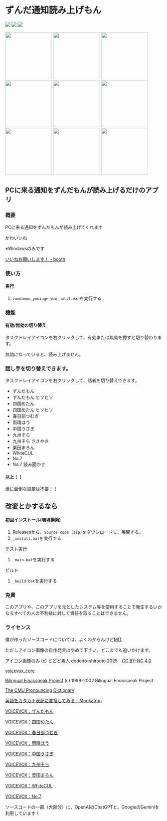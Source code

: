 # ずんだ通知読み上げもん

<p>
  <img src="https://booth.pximg.net/bb8d2f05-1990-4f4e-ae53-848704f51158/i/6692796/8fe6cea7-a6e9-478e-9022-e9b933ccebd4_base_resized.jpg">
  <img src="https://booth.pximg.net/bb8d2f05-1990-4f4e-ae53-848704f51158/i/6692796/ab1134b5-4415-4555-a6e0-61e43c05efed_base_resized.jpg">
  <img src="https://booth.pximg.net/bb8d2f05-1990-4f4e-ae53-848704f51158/i/6692796/e7108e4a-6855-4036-bc20-4265748b7782_base_resized.jpg">
</p>
<p>
  <img width=150 src="https://booth.pximg.net/bb8d2f05-1990-4f4e-ae53-848704f51158/i/6692796/ad0ec000-1a05-4b67-a445-a63ee52aa7f4_base_resized.jpg">
  <img width=150 src="https://booth.pximg.net/bb8d2f05-1990-4f4e-ae53-848704f51158/i/6692796/98784789-86cc-4b5f-bfa7-45c0b3b658fd_base_resized.jpg">
  <img width=150 src="https://booth.pximg.net/bb8d2f05-1990-4f4e-ae53-848704f51158/i/6692796/b203bf61-8e43-43f8-bdfb-50963c78ce7c_base_resized.jpg">
  <img width=150 src="https://booth.pximg.net/bb8d2f05-1990-4f4e-ae53-848704f51158/i/6692796/b5a96039-6db8-4744-99cb-01bff82cf109_base_resized.jpg">
  <img width=150 src="https://booth.pximg.net/bb8d2f05-1990-4f4e-ae53-848704f51158/i/6692796/93f09d6a-9bb9-44cc-8234-d1227f75a24e_base_resized.jpg">
  <img width=150 src="https://booth.pximg.net/bb8d2f05-1990-4f4e-ae53-848704f51158/i/6692796/c4cc8200-9885-4d89-b03e-63dcd44bbc20_base_resized.jpg">
  <img width=150 src="https://booth.pximg.net/bb8d2f05-1990-4f4e-ae53-848704f51158/i/6692796/8cd4b1f0-68cd-4fc0-bc2c-09fd9e6344b7_base_resized.jpg">
  <img width=150 src="https://booth.pximg.net/bb8d2f05-1990-4f4e-ae53-848704f51158/i/6692796/bfd78432-e129-4d0b-9fa2-b2b98458657e_base_resized.jpg">
  <img width=150 src="https://booth.pximg.net/bb8d2f05-1990-4f4e-ae53-848704f51158/i/6692796/d3bcdc6d-d6e5-475e-9735-bcf508163077_base_resized.jpg">
</p>

## PCに来る通知をずんだもんが読み上げるだけのアプリ

### 概要

PCに来る通知をずんだもんが読み上げてくれます

かわいいね

※Windowsのみです

[いいねお願いします！ - booth](https://booth.pm/ja/items/6692796)

### 使い方

#### 実行

1. `zundamon_yomiage_win_notif.exe`を実行する

### 機能

#### 有効/無効の切り替え

タスクトレイアイコンを右クリックして、有効または無効を押すと切り替わります。

無効になっていると、読み上げません。

### 話し手を切り替えできます。

タスクトレイアイコンを右クリックして、話者を切り替えできます。

- ずんだもん
- ずんだもん ヒソヒソ
- 四国めたん
- 四国めたん ヒソヒソ
- 春日部つむぎ
- 雨晴はう
- 中国うさぎ
- 九州そら
- 九州そら ささやき
- 栗田まろん
- WhiteCUL
- No.7
- No.7 読み聞かせ

#### 以上！！

漢に面倒な設定は不要！！

## 改変とかするなら

#### 初回インストール(環境構築)

1. Releasesから、`Source code (zip)`をダウンロードし、展開する。
2. `_install.bat`を実行する

テスト実行

1. `_main.bat`を実行する

ビルド

1. `_build.bat`を実行する

### 免責

このアプリや、このアプリを元としたシステム等を使用することで発生するいかなるすべての人の不利益に対して責任を取ることはできません。

### ライセンス

僕が作ったソースコードについては、よくわからんけど[MIT](https://opensource.org/license/mit)

ただしアイコン画像の自作発言はやめて下さい。どこまでも追いかけます。

アイコン画像のみ (c) どどど素人 dododo-shirouto 2025　[CC BY-NC 4.0](https://creativecommons.org/licenses/by-nc/4.0/?ref=chooser-v1)

[voicevox_core](https://github.com/VOICEVOX/voicevox_core)

[Bilingual Emacspeak Project](http://www.argv.org/bep/) (c) 1999-2002 Bilingual Emacspeak Project

[The CMU Pronouncing Dictionary](http://www.speech.cs.cmu.edu/cgi-bin/cmudict)

[英語をカタカナ表記に変換してみる - Morikatron](https://tech.morikatron.ai/entry/2020/05/25/100000)

[VOICEVOX：ずんだもん](https://zunko.jp/con_ongen_kiyaku.html)

[VOICEVOX：四国めたん](https://zunko.jp/con_ongen_kiyaku.html)

[VOICEVOX：春日部つむぎ](https://tsumugi-official.studio.site/rule)

[VOICEVOX：雨晴はう](https://hau-amehare.chu.jp/?page_id=225)

[VOICEVOX：中国うさぎ](https://zunko.jp/con_ongen_kiyaku.html)

[VOICEVOX：九州そら](https://zunko.jp/con_ongen_kiyaku.html)

[VOICEVOX：栗田まろん](https://aivoice.jp/character/maron/)

[VOICEVOX：WhiteCUL](https://www.whitecul.com/guideline)

[VOICEVOX：No.7](https://voiceseven.com/)

ソースコードの一部（大部分）に、OpenAIのChatGPTと、GoogleのGeminiを利用しています！
